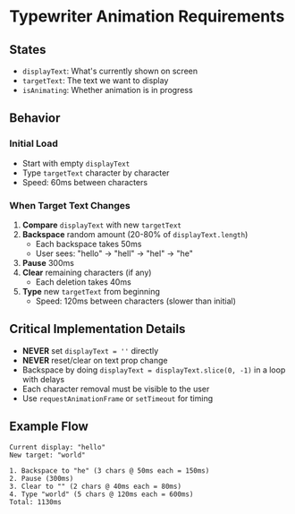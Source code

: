 # Typewriter Animation Requirements

## States
- `displayText`: What's currently shown on screen
- `targetText`: The text we want to display
- `isAnimating`: Whether animation is in progress

## Behavior

### Initial Load
- Start with empty `displayText`
- Type `targetText` character by character
- Speed: 60ms between characters

### When Target Text Changes
1. **Compare** `displayText` with new `targetText`
2. **Backspace** random amount (20-80% of `displayText.length`)
   - Each backspace takes 50ms
   - User sees: "hello" → "hell" → "hel" → "he"
3. **Pause** 300ms
4. **Clear** remaining characters (if any)
   - Each deletion takes 40ms  
5. **Type** new `targetText` from beginning
   - Speed: 120ms between characters (slower than initial)

## Critical Implementation Details
- **NEVER** set `displayText = ''` directly
- **NEVER** reset/clear on text prop change
- Backspace by doing `displayText = displayText.slice(0, -1)` in a loop with delays
- Each character removal must be visible to the user
- Use `requestAnimationFrame` or `setTimeout` for timing

## Example Flow
```
Current display: "hello"
New target: "world"

1. Backspace to "he" (3 chars @ 50ms each = 150ms)
2. Pause (300ms)
3. Clear to "" (2 chars @ 40ms each = 80ms)  
4. Type "world" (5 chars @ 120ms each = 600ms)
Total: 1130ms
```